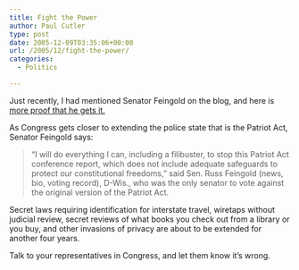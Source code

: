 ```yaml
---
title: Fight the Power
author: Paul Cutler
type: post
date: 2005-12-09T03:35:06+00:00
url: /2005/12/fight-the-power/
categories:
  - Politics

---
```

Just recently, I had mentioned Senator Feingold on the blog, and here is [more proof that he gets it.][1]

As Congress gets closer to extending the police state that is the Patriot Act, Senator Feingold says:

> &#8220;I will do everything I can, including a filibuster, to stop this Patriot Act conference report, which does not include adequate safeguards to protect our constitutional freedoms,&#8221; said Sen. Russ Feingold (news, bio, voting record), D-Wis., who was the only senator to vote against the original version of the Patriot Act.

Secret laws requiring identification for interstate travel, wiretaps without judicial review, secret reviews of what books you check out from a library or you buy, and other invasions of privacy are about to be extended for another four years.

Talk to your representatives in Congress, and let them know it&#8217;s wrong.

 [1]: http://news.yahoo.com/news?tmpl=story&cid=514&u=/ap/20051208/ap_on_go_co/patriot_act_4